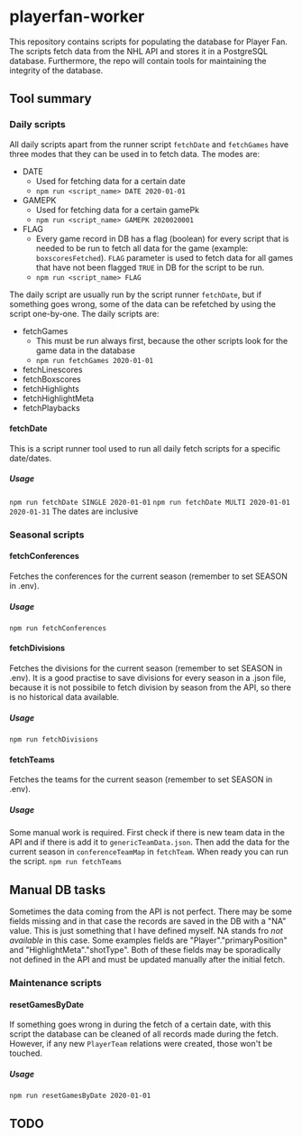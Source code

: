 # playerfan-worker

This repository contains scripts for populating the database for Player Fan. The scripts fetch data from the NHL API and stores it in a PostgreSQL database. Furthermore, the repo will contain tools for maintaining the integrity of the database.

## Tool summary

### Daily scripts

All daily scripts apart from the runner script `fetchDate` and `fetchGames` have three modes that they can be used in to fetch data. The modes are:

- DATE
  - Used for fetching data for a certain date
  - `npm run <script_name> DATE 2020-01-01`
- GAMEPK
  - Used for fetching data for a certain gamePk
  - `npm run <script_name> GAMEPK 2020020001`
- FLAG
  - Every game record in DB has a flag (boolean) for every script that is needed to be run to fetch all data for the game (example: `boxscoresFetched`). `FLAG` parameter is used to fetch data for all games that have not been flagged `TRUE` in DB for the script to be run.
  - `npm run <script_name> FLAG`

The daily script are usually run by the script runner `fetchDate`, but if something goes wrong, some of the data can be refetched by using the script one-by-one.
The daily scripts are:

- fetchGames
  - This must be run always first, because the other scripts look for the game data in the database
  - `npm run fetchGames 2020-01-01`
- fetchLinescores
- fetchBoxscores
- fetchHighlights
- fetchHighlightMeta
- fetchPlaybacks

#### fetchDate

This is a script runner tool used to run all daily fetch scripts for a specific date/dates.

##### Usage

`npm run fetchDate SINGLE 2020-01-01`
`npm run fetchDate MULTI 2020-01-01 2020-01-31`
The dates are inclusive

### Seasonal scripts

#### fetchConferences

Fetches the conferences for the current season (remember to set SEASON in .env).

##### Usage

`npm run fetchConferences`

#### fetchDivisions

Fetches the divisions for the current season (remember to set SEASON in .env).
It is a good practise to save divisions for every season in a .json file, because it is not possibile to fetch division by season from the API, so there is no historical data available.

##### Usage

`npm run fetchDivisions`

#### fetchTeams

Fetches the teams for the current season (remember to set SEASON in .env).

##### Usage

Some manual work is required.
First check if there is new team data in the API and if there is add it to `genericTeamData.json`.
Then add the data for the current season in `conferenceTeamMap` in `fetchTeam`. When ready you can run the script.
`npm run fetchTeams`

## Manual DB tasks

Sometimes the data coming from the API is not perfect. There may be some fields missing and in that case the records are saved in the DB with a "NA" value. This is just something that I have defined myself. NA stands fro _not available_ in this case. Some examples fields are "Player"."primaryPosition" and "HighlightMeta"."shotType". Both of these fields may be sporadically not defined in the API and must be updated manually after the initial fetch.

### Maintenance scripts

#### resetGamesByDate

If something goes wrong in during the fetch of a certain date, with this script the database can be cleaned of all records made during the fetch. However, if any new `PlayerTeam` relations were created, those won't be touched.

##### Usage

`npm run resetGamesByDate 2020-01-01`

## TODO
